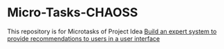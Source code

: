# Micro-Tasks-CHAOSS
This repository is for Microtasks of Project Idea [Build an expert system to provide recommendations to users in a user interface](https://github.com/chaoss/grimoirelab/issues/414)
